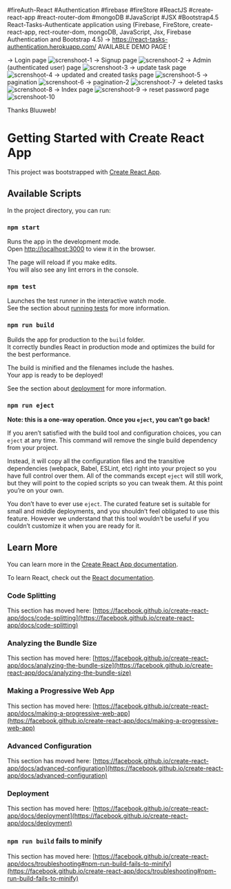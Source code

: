 #fireAuth-React #Authentication #firebase #fireStore #ReactJS #create-react-app #react-router-dom #mongoDB #JavaScript #JSX #Bootstrap4.5
React-Tasks-Authenticate application using (Firebase, FireStore, create-react-app, rect-router-dom, mongoDB, JavaScript, Jsx, Firebase Authentication and Bootstrap 4.5)
-> https://react-tasks-authentication.herokuapp.com/ AVAILABLE DEMO PAGE !

-> Login page
![screnshoot-1](https://github.com/BillyVector117/React-firebase-Authentication/blob/main/Screenshot_10.png)
-> Signup page
![screnshoot-2](https://github.com/BillyVector117/React-firebase-Authentication/blob/main/Screenshot_1.png)
-> Admin (authenticated user) page
![screnshoot-3](https://github.com/BillyVector117/React-firebase-Authentication/blob/main/Screenshot_2.png)
-> update task page
![screnshoot-4](https://github.com/BillyVector117/React-firebase-Authentication/blob/main/Screenshot_3.png)
-> updated and created tasks page
![screnshoot-5](https://github.com/BillyVector117/React-firebase-Authentication/blob/main/Screenshot_4.png)
-> pagination
![screnshoot-6](https://github.com/BillyVector117/React-firebase-Authentication/blob/main/Screenshot_5.png)
-> pagination-2
![screnshoot-7](https://github.com/BillyVector117/React-firebase-Authentication/blob/main/Screenshot_6.png)
-> deleted tasks
![screnshoot-8](https://github.com/BillyVector117/React-firebase-Authentication/blob/main/Screenshot_7.png)
-> Index page
![screnshoot-9](https://github.com/BillyVector117/React-firebase-Authentication/blob/main/Screenshot_8.png)
-> reset password page
![screnshoot-10](https://github.com/BillyVector117/React-firebase-Authentication/blob/main/Screenshot_9.png)


Thanks Bluuweb!

















# Getting Started with Create React App

This project was bootstrapped with [Create React App](https://github.com/facebook/create-react-app).

## Available Scripts

In the project directory, you can run:

### `npm start`

Runs the app in the development mode.\
Open [http://localhost:3000](http://localhost:3000) to view it in the browser.

The page will reload if you make edits.\
You will also see any lint errors in the console.

### `npm test`

Launches the test runner in the interactive watch mode.\
See the section about [running tests](https://facebook.github.io/create-react-app/docs/running-tests) for more information.

### `npm run build`

Builds the app for production to the `build` folder.\
It correctly bundles React in production mode and optimizes the build for the best performance.

The build is minified and the filenames include the hashes.\
Your app is ready to be deployed!

See the section about [deployment](https://facebook.github.io/create-react-app/docs/deployment) for more information.

### `npm run eject`

**Note: this is a one-way operation. Once you `eject`, you can’t go back!**

If you aren’t satisfied with the build tool and configuration choices, you can `eject` at any time. This command will remove the single build dependency from your project.

Instead, it will copy all the configuration files and the transitive dependencies (webpack, Babel, ESLint, etc) right into your project so you have full control over them. All of the commands except `eject` will still work, but they will point to the copied scripts so you can tweak them. At this point you’re on your own.

You don’t have to ever use `eject`. The curated feature set is suitable for small and middle deployments, and you shouldn’t feel obligated to use this feature. However we understand that this tool wouldn’t be useful if you couldn’t customize it when you are ready for it.

## Learn More

You can learn more in the [Create React App documentation](https://facebook.github.io/create-react-app/docs/getting-started).

To learn React, check out the [React documentation](https://reactjs.org/).

### Code Splitting

This section has moved here: [https://facebook.github.io/create-react-app/docs/code-splitting](https://facebook.github.io/create-react-app/docs/code-splitting)

### Analyzing the Bundle Size

This section has moved here: [https://facebook.github.io/create-react-app/docs/analyzing-the-bundle-size](https://facebook.github.io/create-react-app/docs/analyzing-the-bundle-size)

### Making a Progressive Web App

This section has moved here: [https://facebook.github.io/create-react-app/docs/making-a-progressive-web-app](https://facebook.github.io/create-react-app/docs/making-a-progressive-web-app)

### Advanced Configuration

This section has moved here: [https://facebook.github.io/create-react-app/docs/advanced-configuration](https://facebook.github.io/create-react-app/docs/advanced-configuration)

### Deployment

This section has moved here: [https://facebook.github.io/create-react-app/docs/deployment](https://facebook.github.io/create-react-app/docs/deployment)

### `npm run build` fails to minify

This section has moved here: [https://facebook.github.io/create-react-app/docs/troubleshooting#npm-run-build-fails-to-minify](https://facebook.github.io/create-react-app/docs/troubleshooting#npm-run-build-fails-to-minify)
